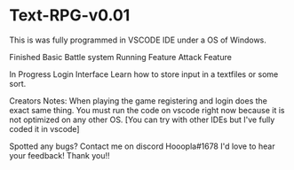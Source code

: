 # Text-RPG-v0.01
This is was fully programmed in VSCODE IDE under a OS of Windows. 

Finished
  Basic Battle system
  Running Feature
  Attack Feature
  
In Progress
  Login Interface
  Learn how to store input in a textfiles or some sort.

Creators Notes: 
  When playing the game registering and login does the exact same thing.
  You must run the code on vscode right now because it is not optimized on any other OS. [You can try with other IDEs but I've fully coded it in vscode]
  
Spotted any bugs?
Contact me on discord Hooopla#1678 I'd love to hear your feedback! Thank you!!
